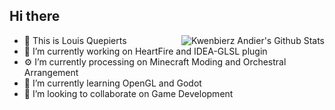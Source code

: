 ## Hi there
<img src="https://github-readme-stats.vercel.app/api/top-langs/?username=LouisQuepierts" align="right" alt="Kwenbierz Andier's Github Stats" />

- 👋 This is Louis Quepierts
- 🔭 I’m currently working on HeartFire and IDEA-GLSL plugin 
- ⚙️ I’m currently processing on Minecraft Moding and Orchestral Arrangement
- 🌱 I’m currently learning OpenGL and Godot
- 👯 I’m looking to collaborate on Game Development
<!--
**LouisQuepierts/LouisQuepierts** is a ✨ _special_ ✨ repository because its `README.md` (this file) appears on your GitHub profile.

Here are some ideas to get you started:

- 🔭 I’m currently working on ...
- 🌱 I’m currently learning ...
- 👯 I’m looking to collaborate on ...
- 🤔 I’m looking for help with ...
- 💬 Ask me about ...
- 📫 How to reach me: ...
- 😄 Pronouns: ...
- ⚡ Fun fact: ...
-->
